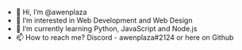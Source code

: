 - 👋 Hi, I’m @awenplaza
- 👀 I’m interested in Web Development and Web Design
- 🌱 I’m currently learning Python, JavaScript and Node.js
- 📫 How to reach me? Discord - awenplaza#2124 or here on Github


<!---
awenplaza/awenplaza is a ✨ special ✨ repository because its `README.md` (this file) appears on your GitHub profile.
You can click the Preview link to take a look at your changes.
--->
